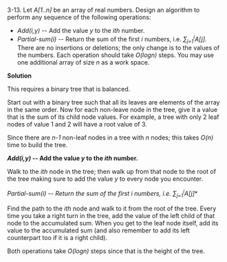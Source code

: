 3-13. Let *A[1..n]* be an array of real numbers. Design an algorithm to perform any sequence of the following operations:

 * *Add(i,y)* -- Add the value *y* to the *ith* number.
 * *Partial-sum(i)* -- Return the sum of the first *i* numbers, i.e. *∑<sub>j=1</sub><sup>i</sup>A[j]*. There are no insertions or deletions; the only change is to the values of the numbers. Each operation should take *O(logn)* steps. You may use one additional array of size *n* as a work space.

**Solution** 

This requires a binary tree that is balanced.

Start out with a binary tree such that all its leaves are elements of the array in the same order. Now for each non-leave node in the tree, give it a value that is the sum of its child node values. For example, a tree with only 2 leaf nodes of value 1 and 2 will have a root value of 3.

Since there are *n-1* non-leaf nodes in a tree with *n* nodes; this takes *O(n)* time to build the tree.

 ***Add(i,y)* -- Add the value *y* to the *ith* number.**

   Walk to the *ith* node in the tree; then walk up from that node to the root of the tree making sure to add the value *y* to every node you encounter.
   
 **Partial-sum(i)* -- Return the sum of the first *i* numbers, i.e. *∑<sub>j=1</sub><sup>i</sup>A[j]***
   
   Find the path to the *ith* node and walk to it from the root of the tree. Every time you take a right turn in the tree, add the value of the left child of that node to the accumulated sum. When you get to the leaf node itself, add its value to the accumulated sum (and also remember to add its left counterpart too if it is a right child).
   
   
Both operations take *O(logn)* steps since that is the height of the tree.
 

